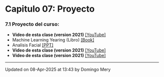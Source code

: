 
# Capitulo 07: Proyecto
### 7.1 Proyecto del curso:
* **Video de esta clase (version 2021)** [[YouTube]](https://youtu.be/VwThW__AmsE)
* Machine Learning Yearing (Libro) [[Book]](https://github.com/domingomery/patrones/blob/master/clases/Cap07_Aplicaciones/papers/NG-MLY01_13.pdf)
* Analisis Facial [[PPT]](https://www.dropbox.com/s/k45nta3dn02vxpe/2021_AnalisisFacial_DCC_Patrones.pptx?dl=0)
* **Video de esta clase (version 2021)** [[YouTube]](https://youtu.be/wq_m0HPN1MM)
* **Video de esta clase (version 2021)** [[YouTube]](https://youtu.be/n6kB0nkfxwo)
---


Updated on 08-Apr-2025 at 13:43 by Domingo Mery
